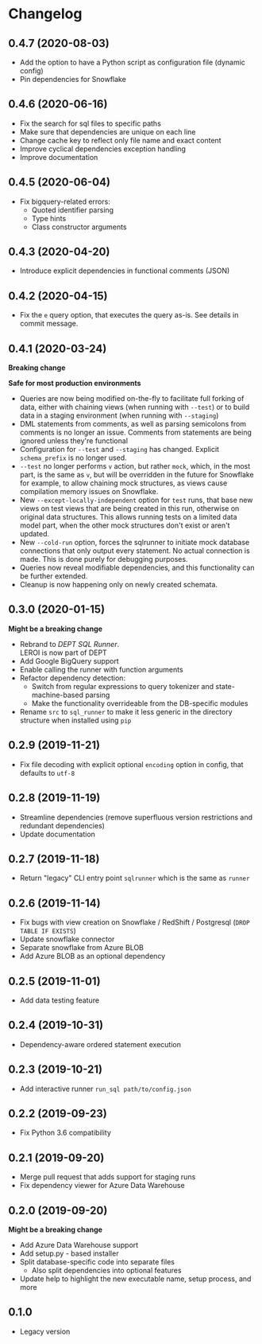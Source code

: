 # Changelog

## 0.4.7 (2020-08-03)

- Add the option to have a Python script as configuration file (dynamic config)
- Pin dependencies for Snowflake

## 0.4.6 (2020-06-16)

- Fix the search for sql files to specific paths
- Make sure that dependencies are unique on each line
- Change cache key to reflect only file name and exact content
- Improve cyclical dependencies exception handling
- Improve documentation

## 0.4.5 (2020-06-04)

- Fix bigquery-related errors:
  - Quoted identifier parsing
  - Type hints
  - Class constructor arguments

## 0.4.3 (2020-04-20)

- Introduce explicit dependencies in functional comments (JSON)

## 0.4.2 (2020-04-15)

- Fix the `e` query option, that executes the query as-is. See details in commit message.

## 0.4.1 (2020-03-24)

**Breaking change**

**Safe for most production environments**

- Queries are now being modified on-the-fly to facilitate full forking of data, either with chaining views (when running with `--test`) or to build data in a staging environment (when running with `--staging`)
- DML statements from comments, as well as parsing semicolons from comments is no longer an issue. Comments from statements are being ignored unless they're functional
- Configuration for `--test` and `--staging` has changed. Explicit `schema_prefix` is no longer used.
- `--test` no longer performs `v` action, but rather `mock`, which, in the most part, is the same as `v`, but will be overridden in the future for Snowflake for example, to allow chaining mock structures, as views cause compilation memory issues on Snowflake.
- New `--except-locally-independent` option for `test` runs, that base new views on test views that are being created in this run, otherwise on original data structures. This allows running tests on a limited data model part, when the other mock structures don't exist or aren't updated.
- New `--cold-run` option, forces the sqlrunner to initiate mock database connections that only output every statement. No actual connection is made. This is done purely for debugging purposes.
- Queries now reveal modifiable dependencies, and this functionality can be further extended.
- Cleanup is now happening only on newly created schemata.

## 0.3.0 (2020-01-15)
**Might be a breaking change**
- Rebrand to _DEPT SQL Runner_.  
  LEROI is now part of DEPT
- Add Google BigQuery support
- Enable calling the runner with function arguments
- Refactor dependency detection:
  - Switch from regular expressions to query tokenizer and state-machine-based parsing
  - Make the functionality overrideable from the DB-specific modules
- Rename `src` to `sql_runner` to make it less generic in the directory structure when installed using `pip`

## 0.2.9 (2019-11-21)
- Fix file decoding with explicit optional `encoding` option in config, that defaults to `utf-8`

## 0.2.8 (2019-11-19)
- Streamline dependencies (remove superfluous version restrictions and redundant dependencies)
- Update documentation

## 0.2.7 (2019-11-18)
- Return "legacy" CLI entry point `sqlrunner` which is the same as `runner`

## 0.2.6 (2019-11-14)
- Fix bugs with view creation on Snowflake / RedShift / Postgresql (`DROP TABLE IF EXISTS`)
- Update snowflake connector
- Separate snowflake from Azure BLOB
- Add Azure BLOB as an optional dependency

## 0.2.5 (2019-11-01)
- Add data testing feature

## 0.2.4 (2019-10-31)
- Dependency-aware ordered statement execution

## 0.2.3 (2019-10-21)
- Add interactive runner `run_sql path/to/config.json`

## 0.2.2 (2019-09-23)
- Fix Python 3.6 compatibility

## 0.2.1 (2019-09-20)
- Merge pull request that adds support for staging runs
- Fix dependency viewer for Azure Data Warehouse

## 0.2.0 (2019-09-20)
**Might be a breaking change**
- Add Azure Data Warehouse support
- Add setup.py - based installer
- Split database-specific code into separate files
  - Also split dependencies into optional features
- Update help to highlight the new executable name, setup process, and more

## 0.1.0
- Legacy version
